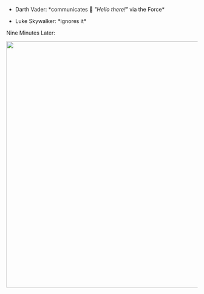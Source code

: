 - Darth Vader: \*communicates 👋 *"Hello there!"* via the Force\*

- Luke Skywalker: \*ignores it\*

Nine Minutes Later:

<img src="https://github.com/yossarians/yossarians/think.png" width="750" height="650">
